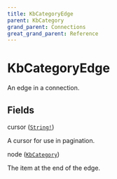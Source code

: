 ```yaml
---
title: KbCategoryEdge
parent: KbCategory
grand_parent: Connections
great_grand_parent: Reference
---
```


# KbCategoryEdge

An edge in a connection.

## Fields

<div class="field-entry ">
  <span id="cursor" class="field-name anchored">cursor (<code><a href="/docs/reference/scalar/string">String!</a></code>)</span>

  <div class="description-wrapper">
   <p>A cursor for use in pagination.</p>

  </div>
</div>

<div class="field-entry ">
  <span id="node" class="field-name anchored">node (<code><a href="/docs/reference/object/kb_category">KbCategory</a></code>)</span>

  <div class="description-wrapper">
   <p>The item at the end of the edge.</p>

  </div>
</div>


